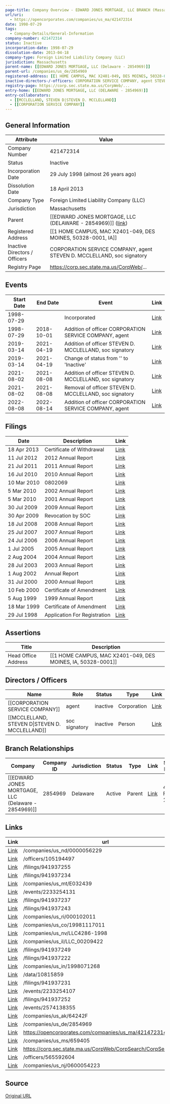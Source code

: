 ```yaml
---
page-title: Company Overview - EDWARD JONES MORTGAGE, LLC BRANCH (Massachusetts - 421472314)
url/uri:
  - https://opencorporates.com/companies/us_ma/421472314
date: 1998-07-29
tags:
  - Company-Details/General-Information
company-number: 421472314
status: Inactive
incorporation-date: 1998-07-29
dissolution-date: 2013-04-18
company-type: Foreign Limited Liability Company (LLC)
jurisdiction: Massachusetts
parent-name: [[EDWARD JONES MORTGAGE, LLC (Delaware - 2854969)]]
parent-url: /companies/us_de/2854969
registered-address: [[1 HOME CAMPUS, MAC X2401-049, DES MOINES, 50328-0001, IA]]
inactive-directors-/-officers: CORPORATION SERVICE COMPANY, agent STEVEN D. MCCLELLAND, soc signatory
registry-page: https://corp.sec.state.ma.us/CorpWeb/...
entry-home: [[EDWARD JONES MORTGAGE, LLC (DELAWARE - 2854969)]]
entry-collaborators:
  - [[MCCLELLAND, STEVEN D|STEVEN D. MCCLELLAND]]
  - [[CORPORATION SERVICE COMPANY]]
---
```


## General Information
| Attribute          | Value                                       |
|--------------------|---------------------------------------------|
| Company Number     | 421472314                                   |
| Status             | Inactive                                    |
| Incorporation Date | 29 July 1998 (almost 26 years ago)          |
| Dissolution Date   | 18 April 2013                               |
| Company Type       | Foreign Limited Liability Company (LLC)     |
| Jurisdiction       | Massachusetts                               |
| Parent             | [[EDWARD JONES MORTGAGE, LLC (DELAWARE - 2854969)]] ([link](/companies/us_de/2854969)) |
| Registered Address | [[1 HOME CAMPUS, MAC X2401-049, DES MOINES, 50328-0001, IA]] |
| Inactive Directors / Officers | CORPORATION SERVICE COMPANY, agent STEVEN D. MCCLELLAND, soc signatory |
| Registry Page      | https://corp.sec.state.ma.us/CorpWeb/...    |

## Events

| Start Date | End Date   | Event                                                   | Link |
|------------|------------|-------------------------------------------------------|------|
| 1998-07-29 |            | Incorporated                                            | [Link](https://opencorporates.com/events/1063223774) |
| 1998-07-29 | 2018-10-01 | Addition of officer CORPORATION SERVICE COMPANY, agent  | [Link](https://opencorporates.com/events/1063223699) |
| 2019-03-14 | 2021-04-19 | Addition of officer STEVEN D. MCCLELLAND, soc signatory | [Link](https://opencorporates.com/events/2176893257) |
| 2019-03-14 | 2021-04-19 | Change of status from '' to 'Inactive'                  | [Link](https://opencorporates.com/events/2176893260) |
| 2021-08-02 | 2021-08-08 | Addition of officer STEVEN D. MCCLELLAND, soc signatory | [Link](https://opencorporates.com/events/2233254107) |
| 2021-08-02 | 2021-08-08 | Removal of officer STEVEN D. MCCLELLAND, soc signatory  | [Link](https://opencorporates.com/events/2233254131) |
| 2022-08-08 | 2022-08-14 | Addition of officer CORPORATION SERVICE COMPANY, agent  | [Link](https://opencorporates.com/events/2574138355) |

## Filings
| Date        | Description                    | Link |
|-------------|--------------------------------|-------|
| 18 Apr 2013 | Certificate of Withdrawal      | [Link](https://opencorporates.com/filings/941937255) |
| 11 Jul 2012 | 2012 Annual Report             | [Link](https://opencorporates.com/filings/941937252) |
| 21 Jul 2011 | 2011 Annual Report             | [Link](https://opencorporates.com/filings/941937249) |
| 16 Jul 2010 | 2010 Annual Report             | [Link](https://opencorporates.com/filings/941937243) |
| 10 Mar 2010 | 0802069                        | [Link](https://opencorporates.com/filings/941937237) |
| 5 Mar 2010  | 2002 Annual Report             | [Link](https://opencorporates.com/filings/941937234) |
| 5 Mar 2010  | 2001 Annual Report             | [Link](https://opencorporates.com/filings/941937222) |
| 30 Jul 2009 | 2009 Annual Report             | [Link](https://opencorporates.com/filings/941937231) |
| 30 Apr 2009 | Revocation by SOC              | [Link](https://opencorporates.com/filings/941937228) |
| 18 Jul 2008 | 2008 Annual Report             | [Link](https://opencorporates.com/filings/941937210) |
| 25 Jul 2007 | 2007 Annual Report             | [Link](https://opencorporates.com/filings/941937225) |
| 24 Jul 2006 | 2006 Annual Report             | [Link](https://opencorporates.com/filings/941937219) |
| 1 Jul 2005  | 2005 Annual Report             | [Link](https://opencorporates.com/filings/941937216) |
| 2 Aug 2004  | 2004 Annual Report             | [Link](https://opencorporates.com/filings/941937213) |
| 28 Jul 2003 | 2003 Annual Report             | [Link](https://opencorporates.com/filings/941937204) |
| 1 Aug 2002  | Annual Report                  | [Link](https://opencorporates.com/filings/941937207) |
| 31 Jul 2000 | 2000 Annual Report             | [Link](https://opencorporates.com/filings/941937189) |
| 10 Feb 2000 | Certificate of Amendment       | [Link](https://opencorporates.com/filings/941937192) |
| 5 Aug 1999  | 1999 Annual Report             | [Link](https://opencorporates.com/filings/941937195) |
| 18 Mar 1999 | Certificate of Amendment       | [Link](https://opencorporates.com/filings/941937198) |
| 29 Jul 1998 | Application For Registration   | [Link](https://opencorporates.com/filings/941937201) |

## Assertions
| Title               | Description                                             |
|---------------------|---------------------------------------------------------|
| Head Office Address | [[1 HOME CAMPUS, MAC X2401-049, DES MOINES, IA, 50328-0001]] |

## Directors / Officers
| Name                 | Role            | Status     | Type        | Link |
|----------------------|-----------------|------------|-------------|------|
| [[CORPORATION SERVICE COMPANY]] | agent           | inactive   | Corporation | [Link](https://opencorporates.com/officers/105194497) |
| [[MCCLELLAND, STEVEN D\|STEVEN D. MCCLELLAND]] | soc signatory   | inactive   | Person      | [Link](https://opencorporates.com/officers/565592604) |

## Branch Relationships
| Company                       | Company ID            | Jurisdiction         | Status   | Type       | Link                                | Start Date   | End Date     | Statement Link                      |
|--------------------------------|----------------------|----------------------|----------|------------|-------------------------------------|--------------|--------------|-------------------------------------|
| [[EDWARD JONES MORTGAGE, LLC (Delaware - 2854969)]] | 2854969              | Delaware             | Active   | Parent     | [Link](https://opencorporates.com/companies/us_de/2854969) | 4 Feb 1998   | N/A          | [Statement](https://opencorporates.com/statements/332063537) |

## Links
| Link   | url                            
|--------|--------------------------------|
| [Link](/companies/us_nd/0000056229) |/companies/us_nd/0000056229   |
| [Link](/officers/105194497) |/officers/105194497           |
| [Link](/filings/941937255) |/filings/941937255            |
| [Link](/filings/941937234) |/filings/941937234            |
| [Link](/companies/us_mt/E032439) |/companies/us_mt/E032439      |
| [Link](/events/2233254131) |/events/2233254131            |
| [Link](/filings/941937237) |/filings/941937237            |
| [Link](/filings/941937243) |/filings/941937243            |
| [Link](/companies/us_ri/000102011) |/companies/us_ri/000102011    |
| [Link](/companies/us_co/19981117011) |/companies/us_co/19981117011  |
| [Link](/companies/us_nv/LLC4286-1998) |/companies/us_nv/LLC4286-1998 |
| [Link](/companies/us_il/LLC_00209422) |/companies/us_il/LLC_00209422 |
| [Link](/filings/941937249) |/filings/941937249            |
| [Link](/filings/941937222) |/filings/941937222            |
| [Link](/companies/us_in/1998071268) |/companies/us_in/1998071268   |
| [Link](/data/10815859) |/data/10815859                |
| [Link](/filings/941937231) |/filings/941937231            |
| [Link](/events/2233254107) |/events/2233254107            |
| [Link](/filings/941937252) |/filings/941937252            |
| [Link](/events/2574138355) |/events/2574138355            |
| [Link](/companies/us_ak/64242F) |/companies/us_ak/64242F       |
| [Link](/companies/us_de/2854969) |/companies/us_de/2854969      |
| [Link](https://opencorporates.com/companies/us_ma/421472314/filings) |https://opencorporates.com/companies/us_ma/421472314/filings|
| [Link](/companies/us_ms/659405) |/companies/us_ms/659405       |
| [Link](https://corp.sec.state.ma.us/CorpWeb/CorpSearch/CorpSearch.aspx) |https://corp.sec.state.ma.us/CorpWeb/CorpSearch/CorpSearch.aspx|
| [Link](/officers/565592604) |/officers/565592604           |
| [Link](/companies/us_nj/0600054223) |/companies/us_nj/0600054223   |

## Source
[Original URL](https://opencorporates.com/companies/us_ma/421472314)
